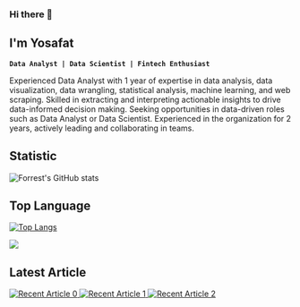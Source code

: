 ### Hi there 👋

## I'm Yosafat

**`Data Analyst | Data Scientist | Fintech Enthusiast`**

Experienced Data Analyst with 1 year of expertise in data analysis, data visualization, data wrangling, statistical analysis, machine learning, and web scraping. Skilled in extracting and interpreting actionable insights to drive data-informed decision making. Seeking opportunities in data-driven roles such as Data Analyst or Data Scientist. Experienced in the organization for 2 years, actively leading and collaborating in teams.

<!-- GitHub Statistic -->
## Statistic
<!-- <img height="180em" src="https://github-readme-stats-eight-theta.vercel.app/api?username=crypter70&show_icons=true&include_all_commits=true&count_private=true"/> -->
![Forrest's GitHub stats](https://github-readme-stats-ten-gilt.vercel.app/api?username=crypter70&show_icons=true&theme=swift)

<!-- Top languages -->
## Top Language
<!-- <img height="120em" src="https://github-readme-stats-eight-theta.vercel.app/api/top-langs/?username=crypter70&layout=compact&langs_count=8"/> -->
[![Top Langs](https://github-readme-stats-ten-gilt.vercel.app/api/top-langs/?username=crypter70&layout=compact)](https://github.com/anuraghazra/github-readme-stats)

<!-- Profile views -->
![](https://komarev.com/ghpvc/?username=crypter70)

## Latest Article
<a target="_blank" href="https://github-readme-medium-recent-article.vercel.app/medium/@imantumorang/0"><img src="https://github-readme-medium-recent-article.vercel.app/medium/@crypter70/0" alt="Recent Article 0"> 
<a target="_blank" href="https://github-readme-medium-recent-article.vercel.app/medium/@imantumorang/0"><img src="https://github-readme-medium-recent-article.vercel.app/medium/@crypter70/1" alt="Recent Article 1"> 
<a target="_blank" href="https://github-readme-medium-recent-article.vercel.app/medium/@imantumorang/0"><img src="https://github-readme-medium-recent-article.vercel.app/medium/@crypter70/2" alt="Recent Article 2">

<!--
**crypter70/crypter70** is a ✨ _special_ ✨ repository because its `README.md` (this file) appears on your GitHub profile.

Here are some ideas to get you started:

- 🔭 I’m currently working on ...
- 🌱 I’m currently learning ...
- 👯 I’m looking to collaborate on ...
- 🤔 I’m looking for help with ...
- 💬 Ask me about ...
- 📫 How to reach me: ...
- 😄 Pronouns: ...
- ⚡ Fun fact: ...
-->
